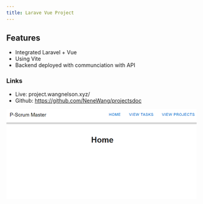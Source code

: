 ```yaml
---
title: Larave Vue Project
---
```


## Features

- Integrated Laravel + Vue
- Using Vite
- Backend deployed with communciation with API


### Links

- Live: project.wangnelson.xyz/
- Github: https://github.com/NeneWang/projectsdoc


![](./../../img/2023-07-07-09-37-52.png)
